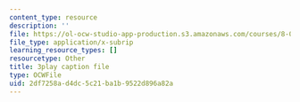 ```yaml
---
content_type: resource
description: ''
file: https://ol-ocw-studio-app-production.s3.amazonaws.com/courses/8-01sc-classical-mechanics-fall-2016/2df7258ad4dc5c21ba1b9522d896a82a_6h3T3qIkxqw.vtt
file_type: application/x-subrip
learning_resource_types: []
resourcetype: Other
title: 3play caption file
type: OCWFile
uid: 2df7258a-d4dc-5c21-ba1b-9522d896a82a
---
```

